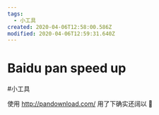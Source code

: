 ```yaml
---
tags:
  - 小工具
created: 2020-04-06T12:58:00.586Z
modified: 2020-04-06T12:59:31.640Z
---
```


# Baidu pan speed up

#小工具

使用 http://pandownload.com/
用了下确实还阔以 :full_moon_with_face:
